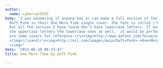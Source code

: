 ```yaml
---
author:
  name: cybercat5555
body: "I was wondering if anyone has or can make a full version of the font used by
  Daft Punk in their One More Time single cover. The font is called \"WatchMNOutline_,\"
  but all the version I have found don't have lowercase letters. If anyone can make
  the uppercase letters the lowercase ones as well,  it would be perfect. Also, here
  are some covers for reference-\r\n<img>http://www.dafont.com/forum/attach/orig/2/6/264862.jpg
  </img>\r\nand\r\n<img>http://eil.com/images/main/Daft+Punk+-+One+More+Time+-+One+More+Virgin+-+DOUBLE+CD-203300.jpg
  </img>"
date: '2013-06-10 06:33:47'
title: One More Time by Daft Punk

---
```

